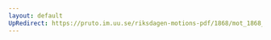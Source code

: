 ```yaml
---
layout: default
UpRedirect: https://pruto.im.uu.se/riksdagen-motions-pdf/1868/mot_1868__ak__39/mot_1868__ak__39-002.pdf
---
```

